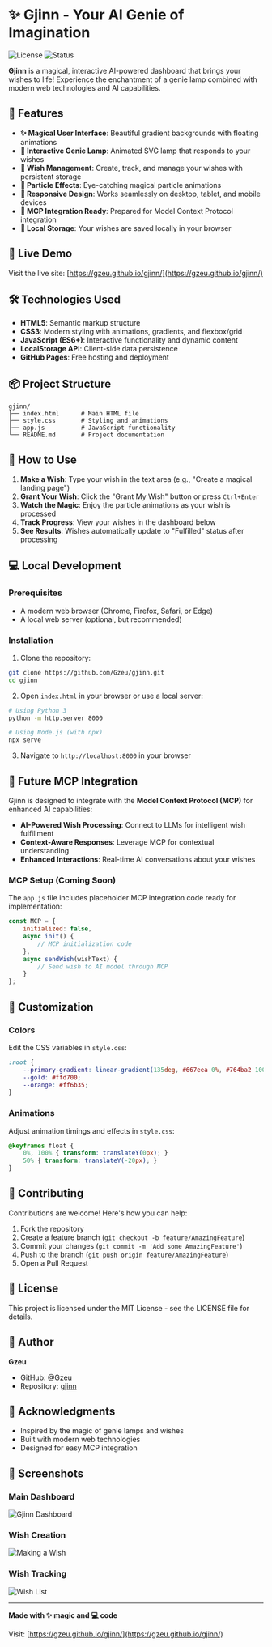 # ✨ Gjinn - Your AI Genie of Imagination

![License](https://img.shields.io/badge/license-MIT-blue.svg)
![Status](https://img.shields.io/badge/status-active-success.svg)

**Gjinn** is a magical, interactive AI-powered dashboard that brings your wishes to life! Experience the enchantment of a genie lamp combined with modern web technologies and AI capabilities.

## 🌟 Features

- **✨ Magical User Interface**: Beautiful gradient backgrounds with floating animations
- **🧞 Interactive Genie Lamp**: Animated SVG lamp that responds to your wishes
- **💫 Wish Management**: Create, track, and manage your wishes with persistent storage
- **🎨 Particle Effects**: Eye-catching magical particle animations
- **📱 Responsive Design**: Works seamlessly on desktop, tablet, and mobile devices
- **🔮 MCP Integration Ready**: Prepared for Model Context Protocol integration
- **💾 Local Storage**: Your wishes are saved locally in your browser

## 🚀 Live Demo

Visit the live site: [https://gzeu.github.io/gjinn/](https://gzeu.github.io/gjinn/)

## 🛠️ Technologies Used

- **HTML5**: Semantic markup structure
- **CSS3**: Modern styling with animations, gradients, and flexbox/grid
- **JavaScript (ES6+)**: Interactive functionality and dynamic content
- **LocalStorage API**: Client-side data persistence
- **GitHub Pages**: Free hosting and deployment

## 📦 Project Structure

```
gjinn/
├── index.html      # Main HTML file
├── style.css       # Styling and animations
├── app.js          # JavaScript functionality
└── README.md       # Project documentation
```

## 🎯 How to Use

1. **Make a Wish**: Type your wish in the text area (e.g., "Create a magical landing page")
2. **Grant Your Wish**: Click the "Grant My Wish" button or press `Ctrl+Enter`
3. **Watch the Magic**: Enjoy the particle animations as your wish is processed
4. **Track Progress**: View your wishes in the dashboard below
5. **See Results**: Wishes automatically update to "Fulfilled" status after processing

## 💻 Local Development

### Prerequisites

- A modern web browser (Chrome, Firefox, Safari, or Edge)
- A local web server (optional, but recommended)

### Installation

1. Clone the repository:
```bash
git clone https://github.com/Gzeu/gjinn.git
cd gjinn
```

2. Open `index.html` in your browser or use a local server:
```bash
# Using Python 3
python -m http.server 8000

# Using Node.js (with npx)
npx serve
```

3. Navigate to `http://localhost:8000` in your browser

## 🔮 Future MCP Integration

Gjinn is designed to integrate with the **Model Context Protocol (MCP)** for enhanced AI capabilities:

- **AI-Powered Wish Processing**: Connect to LLMs for intelligent wish fulfillment
- **Context-Aware Responses**: Leverage MCP for contextual understanding
- **Enhanced Interactions**: Real-time AI conversations about your wishes

### MCP Setup (Coming Soon)

The `app.js` file includes placeholder MCP integration code ready for implementation:

```javascript
const MCP = {
    initialized: false,
    async init() {
        // MCP initialization code
    },
    async sendWish(wishText) {
        // Send wish to AI model through MCP
    }
};
```

## 🎨 Customization

### Colors

Edit the CSS variables in `style.css`:

```css
:root {
    --primary-gradient: linear-gradient(135deg, #667eea 0%, #764ba2 100%);
    --gold: #ffd700;
    --orange: #ff6b35;
}
```

### Animations

Adjust animation timings and effects in `style.css`:

```css
@keyframes float {
    0%, 100% { transform: translateY(0px); }
    50% { transform: translateY(-20px); }
}
```

## 🤝 Contributing

Contributions are welcome! Here's how you can help:

1. Fork the repository
2. Create a feature branch (`git checkout -b feature/AmazingFeature`)
3. Commit your changes (`git commit -m 'Add some AmazingFeature'`)
4. Push to the branch (`git push origin feature/AmazingFeature`)
5. Open a Pull Request

## 📝 License

This project is licensed under the MIT License - see the LICENSE file for details.

## 👤 Author

**Gzeu**

- GitHub: [@Gzeu](https://github.com/Gzeu)
- Repository: [gjinn](https://github.com/Gzeu/gjinn)

## 🙏 Acknowledgments

- Inspired by the magic of genie lamps and wishes
- Built with modern web technologies
- Designed for easy MCP integration

## 📸 Screenshots

### Main Dashboard
![Gjinn Dashboard](https://via.placeholder.com/800x400?text=Gjinn+Dashboard)

### Wish Creation
![Making a Wish](https://via.placeholder.com/800x400?text=Make+a+Wish)

### Wish Tracking
![Wish List](https://via.placeholder.com/800x400?text=Your+Wishes)

---

**Made with ✨ magic and 💻 code**

Visit: [https://gzeu.github.io/gjinn/](https://gzeu.github.io/gjinn/)
